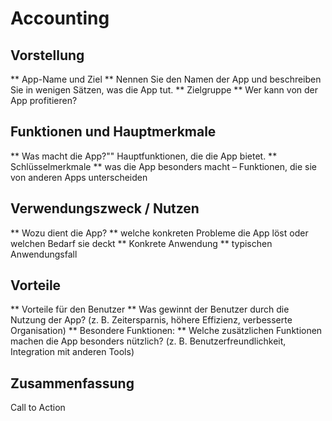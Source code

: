 <!-- source/Accounting.md -->
# Accounting

## Vorstellung
** App-Name und Ziel **
Nennen Sie den Namen der App und beschreiben Sie in wenigen Sätzen, was die App tut.
** Zielgruppe **
Wer kann von der App profitieren?

## Funktionen und Hauptmerkmale
** Was macht die App?""
Hauptfunktionen, die die App bietet.
** Schlüsselmerkmale **
was die App besonders macht – Funktionen, die sie von anderen Apps unterscheiden

## Verwendungszweck / Nutzen
** Wozu dient die App? **
welche konkreten Probleme die App löst oder welchen Bedarf sie deckt
** Konkrete Anwendung **
typischen Anwendungsfall

## Vorteile
** Vorteile für den Benutzer **
Was gewinnt der Benutzer durch die Nutzung der App? (z. B. Zeitersparnis, höhere Effizienz, verbesserte Organisation)
** Besondere Funktionen: **
Welche zusätzlichen Funktionen machen die App besonders nützlich? (z. B. Benutzerfreundlichkeit, Integration mit anderen Tools)

## Zusammenfassung
Call to Action
